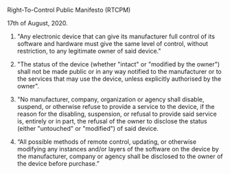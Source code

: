 Right-To-Control Public Manifesto (RTCPM)

17th of August, 2020. 

1. "Any electronic device that can give its manufacturer full control of its software and hardware must give the same level of control, without restriction, to any legitimate owner of said device."

2. "The status of the device (whether "intact" or "modified by the owner") shall not be made public or in any way notified to the manufacturer or to the services that may use the device, unless explicitly authorised by the owner".

3. "No manufacturer, company, organization or agency shall disable, suspend, or otherwise refuse to provide a service to the device, if the reason for the disabling, suspension, or refusal to provide said service is, entirely or in part, the refusal of the owner to disclose the status (either "untouched" or "modified") of said device.

4. “All possible methods of remote control, updating, or otherwise modifying any instances and/or layers of the software on the device by the manufacturer, company or agency shall be disclosed to the owner of the device before purchase.”

